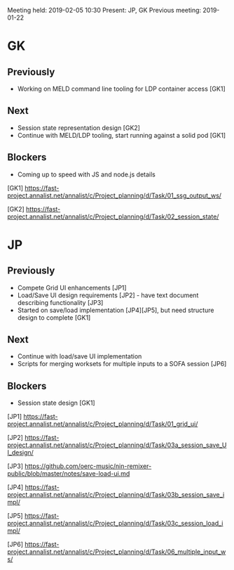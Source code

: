 Meeting held: 2019-02-05 10:30
Present: JP, GK
Previous meeting: 2019-01-22

# GK

## Previously

- Working on MELD command line tooling for LDP container access [GK1]

## Next

- Session state representation design [GK2]
- Continue with MELD/LDP tooling, start running against a solid pod [GK1]

## Blockers

- Coming up to speed with JS and node.js details

[GK1] https://fast-project.annalist.net/annalist/c/Project_planning/d/Task/01_ssg_output_ws/

[GK2] https://fast-project.annalist.net/annalist/c/Project_planning/d/Task/02_session_state/


# JP

## Previously

- Compete Grid UI enhancements [JP1]
- Load/Save UI design requirements [JP2] - have text document describing functionality [JP3]
- Started on save/load implementation [JP4][JP5], but need structure design to complete [GK1]

## Next

- Continue with load/save UI implementation
- Scripts for merging worksets for multiple inputs to a SOFA session [JP6]

## Blockers

- Session state design [GK1]

[JP1] https://fast-project.annalist.net/annalist/c/Project_planning/d/Task/01_grid_ui/

[JP2] https://fast-project.annalist.net/annalist/c/Project_planning/d/Task/03a_session_save_UI_design/

[JP3] https://github.com/oerc-music/nin-remixer-public/blob/master/notes/save-load-ui.md

[JP4] https://fast-project.annalist.net/annalist/c/Project_planning/d/Task/03b_session_save_impl/

[JP5] https://fast-project.annalist.net/annalist/c/Project_planning/d/Task/03c_session_load_impl/

[JP6] https://fast-project.annalist.net/annalist/c/Project_planning/d/Task/06_multiple_input_ws/




